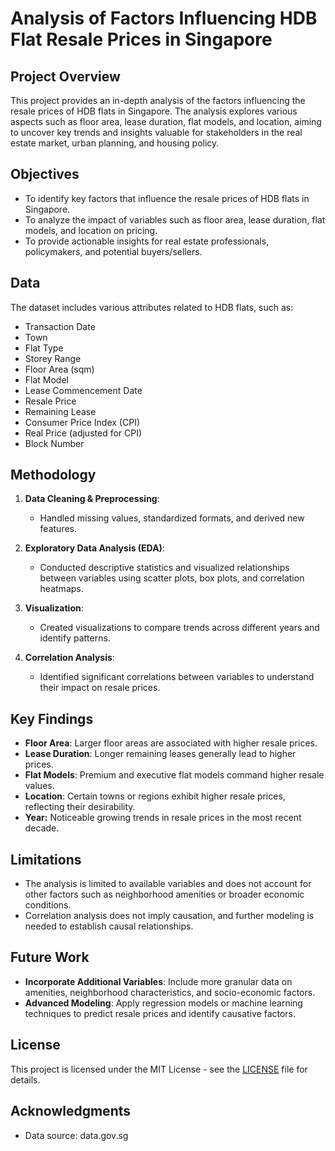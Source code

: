 # **Analysis of Factors Influencing HDB Flat Resale Prices in Singapore**

## Project Overview

This project provides an in-depth analysis of the factors influencing the resale prices of HDB flats in Singapore. The analysis explores various aspects such as floor area, lease duration, flat models, and location, aiming to uncover key trends and insights valuable for stakeholders in the real estate market, urban planning, and housing policy.

## Objectives
- To identify key factors that influence the resale prices of HDB flats in Singapore.
- To analyze the impact of variables such as floor area, lease duration, flat models, and location on pricing.
- To provide actionable insights for real estate professionals, policymakers, and potential buyers/sellers.

## Data
The dataset includes various attributes related to HDB flats, such as:
- Transaction Date
- Town
- Flat Type
- Storey Range
- Floor Area (sqm)
- Flat Model
- Lease Commencement Date
- Resale Price
- Remaining Lease
- Consumer Price Index (CPI)
- Real Price (adjusted for CPI)
- Block Number

## Methodology
1. **Data Cleaning & Preprocessing**: 
   - Handled missing values, standardized formats, and derived new features.
   
2. **Exploratory Data Analysis (EDA)**:
   - Conducted descriptive statistics and visualized relationships between variables using scatter plots, box plots, and correlation heatmaps.
   
3. **Visualization**:
   - Created visualizations to compare trends across different years and identify patterns.

4. **Correlation Analysis**:
   - Identified significant correlations between variables to understand their impact on resale prices.

## Key Findings
- **Floor Area**: Larger floor areas are associated with higher resale prices.
- **Lease Duration**: Longer remaining leases generally lead to higher prices.
- **Flat Models**: Premium and executive flat models command higher resale values.
- **Location**: Certain towns or regions exhibit higher resale prices, reflecting their desirability.
- **Year:** Noticeable growing trends in resale prices in the most recent decade.

## Limitations
- The analysis is limited to available variables and does not account for other factors such as neighborhood amenities or broader economic conditions.
- Correlation analysis does not imply causation, and further modeling is needed to establish causal relationships.

## Future Work
- **Incorporate Additional Variables**: Include more granular data on amenities, neighborhood characteristics, and socio-economic factors.
- **Advanced Modeling**: Apply regression models or machine learning techniques to predict resale prices and identify causative factors.

## License
This project is licensed under the MIT License - see the [LICENSE](LICENSE) file for details.

## Acknowledgments
- Data source: data.gov.sg
